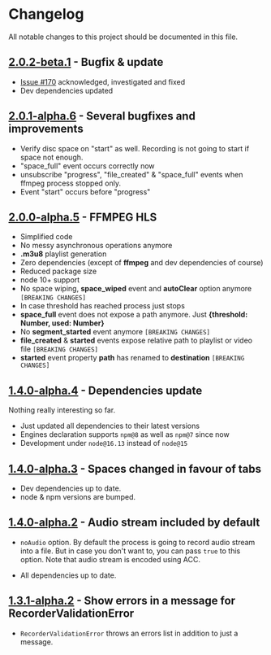 # Changelog

All notable changes to this project should be documented in this file.

## [2.0.2-beta.1] - Bugfix & update

- [Issue #170](https://github.com/boonya/rtsp-video-recorder/issues/170) acknowledged, investigated and fixed
- Dev dependencies updated

## [2.0.1-alpha.6] - Several bugfixes and improvements

- Verify disc space on "start" as well. Recording is not going to start if space not enough.
- "space_full" event occurs correctly now
- unsubscribe "progress", "file_created" & "space_full" events when ffmpeg process stopped only.
- Event "start" occurs before "progress"

## [2.0.0-alpha.5] - FFMPEG HLS

- Simplified code
- No messy asynchronous operations anymore
- **.m3u8** playlist generation
- Zero dependencies (except of **ffmpeg** and dev dependencies of course)
- Reduced package size
- node 10+ support
- No space wiping, **space_wiped** event and **autoClear** option anymore `[BREAKING CHANGES]`
- In case threshold has reached process just stops
- **space_full** event does not expose a path anymore. Just **{threshold: Number, used: Number}**
- No **segment_started** event anymore `[BREAKING CHANGES]`
- **file_created** & **started** events expose relative path to playlist or video file `[BREAKING CHANGES]`
- **started** event property **path** has renamed to **destination** `[BREAKING CHANGES]`

## [1.4.0-alpha.4] - Dependencies update

Nothing really interesting so far.

- Just updated all dependencies to their latest versions
- Engines declaration supports `npm@8` as well as `npm@7` since now
- Development under `node@16.13` instead of `node@15`

## [1.4.0-alpha.3] - Spaces changed in favour of tabs

- Dev dependencies up to date.
- node & npm versions are bumped.

## [1.4.0-alpha.2] - Audio stream included by default

- `noAudio` option. By default the process is going to record audio stream into a file. But in case you don't want to, you can pass `true` to this option. Note that audio stream is encoded using ACC.

- All dependencies up to date.

## [1.3.1-alpha.2] - Show errors in a message for RecorderValidationError

- `RecorderValidationError` throws an errors list in addition to just a message.

[2.0.2-beta.1]: https://github.com/boonya/rtsp-video-recorder/compare/2.0.1-alpha.6...2.0.2-beta.1
[2.0.1-alpha.6]: https://github.com/boonya/rtsp-video-recorder/compare/2.0.0-alpha.5...2.0.1-alpha.6
[2.0.0-alpha.5]: https://github.com/boonya/rtsp-video-recorder/compare/1.4.0-alpha.4...2.0.0-alpha.5
[1.4.0-alpha.4]: https://github.com/boonya/rtsp-video-recorder/compare/1.4.0-alpha.3...1.4.0-alpha.4
[1.4.0-alpha.3]: https://github.com/boonya/rtsp-video-recorder/compare/1.4.0-alpha.2...1.4.0-alpha.3
[1.4.0-alpha.2]: https://github.com/boonya/rtsp-video-recorder/compare/1.3.1-alpha.2...1.4.0-alpha.2
[1.3.1-alpha.2]: https://github.com/boonya/rtsp-video-recorder/compare/1.3.1-alpha.1...1.3.1-alpha.2
